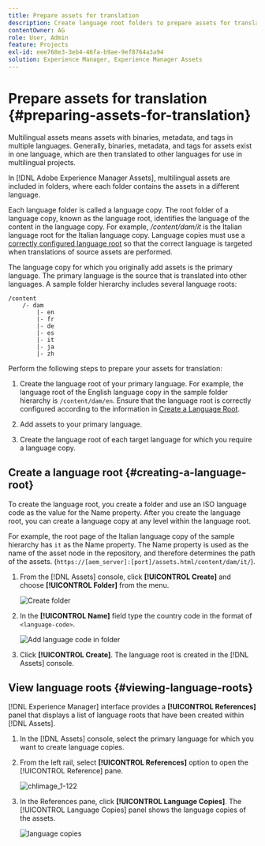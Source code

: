 ```yaml
---
title: Prepare assets for translation
description: Create language root folders to prepare assets for translation to support multilingual assets.
contentOwner: AG
role: User, Admin
feature: Projects
exl-id: eee768e3-3eb4-46fa-b9ae-9ef8764a3a94
solution: Experience Manager, Experience Manager Assets
---
```

# Prepare assets for translation {#preparing-assets-for-translation}

Multilingual assets means assets with binaries, metadata, and tags in multiple languages. Generally, binaries, metadata, and tags for assets exist in one language, which are then translated to other languages for use in multilingual projects.

In [!DNL Adobe Experience Manager Assets], multilingual assets are included in folders, where each folder contains the assets in a different language.

Each language folder is called a language copy. The root folder of a language copy, known as the language root, identifies the language of the content in the language copy. For example, */content/dam/it* is the Italian language root for the Italian language copy. Language copies must use a [correctly configured language root](preparing-assets-for-translation.md#creating-a-language-root) so that the correct language is targeted when translations of source assets are performed.

The language copy for which you originally add assets is the primary language. The primary language is the source that is translated into other languages. A sample folder hierarchy includes several language roots:

```shell
/content
    /- dam
        |- en
        |- fr
        |- de
        |- es
        |- it
        |- ja
        |- zh
```

Perform the following steps to prepare your assets for translation:

1. Create the language root of your primary language. For example, the language root of the English language copy in the sample folder hierarchy is `/content/dam/en`. Ensure that the language root is correctly configured according to the information in [Create a Language Root](preparing-assets-for-translation.md#creating-a-language-root).

1. Add assets to your primary language.
1. Create the language root of each target language for which you require a language copy.

## Create a language root {#creating-a-language-root}

To create the language root, you create a folder and use an ISO language code as the value for the Name property. After you create the language root, you can create a language copy at any level within the language root.

For example, the root page of the Italian language copy of the sample hierarchy has `it` as the Name property. The Name property is used as the name of the asset node in the repository, and therefore determines the path of the assets. (`https://[aem_server]:[port]/assets.html/content/dam/it/`).

1. From the [!DNL Assets] console, click **[!UICONTROL Create]** and choose **[!UICONTROL Folder]** from the menu.

   ![Create folder](assets/Create-folder.png)

1. In the **[!UICONTROL Name]** field type the country code in the format of `<language-code>`.

   ![Add language code in folder](assets/Add-language-code-in-folder.png)

1. Click **[!UICONTROL Create]**. The language root is created in the [!DNL Assets] console.

## View language roots {#viewing-language-roots}

[!DNL Experience Manager] interface provides a **[!UICONTROL References]** panel that displays a list of language roots that have been created within [!DNL Assets].

1. In the [!DNL Assets] console, select the primary language for which you want to create language copies.
1. From the left rail, select **[!UICONTROL References]** option to open the [!UICONTROL Reference] pane.

   ![chlimage_1-122](assets/chlimage_1-122.png)

1. In the References pane, click **[!UICONTROL Language Copies]**. The [!UICONTROL Language Copies] panel shows the language copies of the assets.

   ![language copies](assets/lang-copy2.png)
